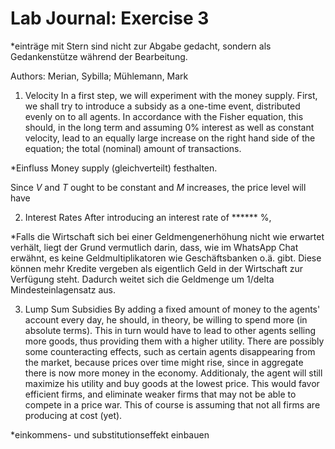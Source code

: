 # Lab Journal: Exercise 3

*einträge mit Stern sind nicht zur Abgabe gedacht, sondern als Gedankenstütze während der Bearbeitung. 

Authors: Merian, Sybilla; Mühlemann, Mark

1. Velocity
In a first step, we will experiment with the money supply. First, we shall try to introduce a subsidy as a one-time event, distributed evenly on to all agents. In accordance with the Fisher equation, this should, in the long term and assuming 0% interest as well as constant velocity, lead to an equally large increase on the right hand side of the equation; the total (nominal) amount of transactions. 

*Einfluss Money supply (gleichverteilt) festhalten. 

Since $V$ and $T$ ought to be constant and $M$ increases, the price level will have 

2. Interest Rates
After introducing an interest rate of ****** %, 

*Falls die Wirtschaft sich bei einer Geldmengenerhöhung nicht wie erwartet verhält, liegt der Grund vermutlich darin, dass, wie im WhatsApp Chat erwähnt, es keine Geldmultiplikatoren wie Geschäftsbanken o.ä. gibt. Diese können mehr Kredite vergeben als eigentlich Geld in der Wirtschaft zur Verfügung steht. Dadurch weitet sich die Geldmenge um 1/delta Mindesteinlagensatz aus.

3. Lump Sum Subsidies
By adding a fixed amount of money to the agents' account every day, he should, in theory, be willing to spend more (in absolute terms). This in turn would have to lead to other agents selling more goods, thus providing them with a higher utility. There are possibly some counteracting effects, such as certain agents disappearing from the market, because prices over time might rise, since in aggregate there is now more money in the economy. Additionaly, the agent will still maximize his utility and buy goods at the lowest price. This would favor efficient firms, and eliminate weaker firms that may not be able to compete in a price war. This of course is assuming that not all firms are producing at cost (yet). 

*einkommens- und substitutionseffekt einbauen
